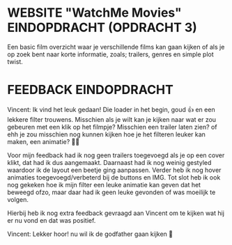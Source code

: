 # WEBSITE "WatchMe Movies" EINDOPDRACHT (OPDRACHT 3)

Een basic film overzicht waar je verschillende films kan gaan kijken of als je op zoek bent naar korte informatie, zoals; trailers, genres en simple plot twist. 


# FEEDBACK EINDOPDRACHT

Vincent: Ik vind het leuk gedaan! Die loader in het begin, goud :thumbsup: en een lekkere filter trouwens.  Misschien als je wilt kan je kijken naar wat er zou gebeuren met een klik op het filmpje? Misschien een trailer laten zien? of ehh je zou misschien nog kunnen kijken hoe je het filteren leuker kan maken, een animatie? :man_shrugging:


Voor mijn feedback had ik nog geen trailers toegevoegd als je op een cover klikt, dat had ik dus aangemaakt. Daarnaast had ik nog weinig gestyled waardoor ik de layout een beetje ging aanpassen. Verder heb ik nog hover animaties toegevoegd/verbeterd bij de buttons en IMG. Tot slot heb ik ook nog gekeken hoe ik mijn filter een leuke animatie kan geven dat het beweegd ofzo, maar daar had ik geen leuke gevonden of was moeilijk te volgen.


Hierbij heb ik nog extra feedback gevraagd aan Vincent om te kijken wat hij er nu vond en dat was positief.


Vincent: Lekker hoor!  nu wil ik de godfather gaan kijken :eyes:
